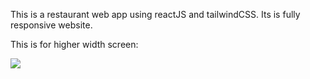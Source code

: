 This is a restaurant web app using reactJS and tailwindCSS. Its is fully responsive website.
<p>This is for higher width screen: </p>
<img src="images/img1.gif"/>
